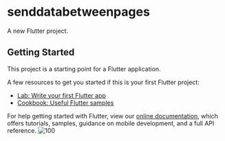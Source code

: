 # senddatabetweenpages

A new Flutter project.

## Getting Started

This project is a starting point for a Flutter application.

A few resources to get you started if this is your first Flutter project:

- [Lab: Write your first Flutter app](https://flutter.dev/docs/get-started/codelab)
- [Cookbook: Useful Flutter samples](https://flutter.dev/docs/cookbook)

For help getting started with Flutter, view our
[online documentation](https://flutter.dev/docs), which offers tutorials,
samples, guidance on mobile development, and a full API reference.
![100](https://user-images.githubusercontent.com/85040233/145718228-51c7ac31-0b6b-44f6-afae-ee69a8f70657.gif)
